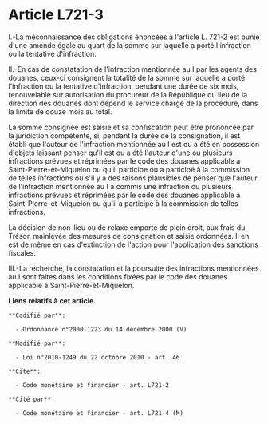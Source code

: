 # Article L721-3

I.-La méconnaissance des obligations énoncées à l'article L. 721-2 est punie d'une amende égale au quart de la somme sur
laquelle a porté l'infraction ou la tentative d'infraction. 

II.-En cas de constatation de l'infraction mentionnée au I par les agents des douanes, ceux-ci consignent la totalité de la
somme sur laquelle a porté l'infraction ou la tentative d'infraction, pendant une durée de six mois, renouvelable sur
autorisation du procureur de la République du lieu de la direction des douanes dont dépend le service chargé de la procédure,
dans la limite de douze mois au total. 

La somme consignée est saisie et sa confiscation peut être prononcée par la juridiction compétente, si, pendant la durée de
la consignation, il est établi que l'auteur de l'infraction mentionnée au I est ou a été en possession d'objets laissant
penser qu'il est ou a été l'auteur d'une ou plusieurs infractions prévues et réprimées par le code des douanes applicable à
Saint-Pierre-et-Miquelon ou qu'il participe ou a participé à la commission de telles infractions ou s'il y a des raisons
plausibles de penser que l'auteur de l'infraction mentionnée au I a commis une infraction ou plusieurs infractions prévues et
réprimées par le code des douanes applicable à Saint-Pierre-et-Miquelon ou qu'il a participé à la commission de telles
infractions. 

La décision de non-lieu ou de relaxe emporte de plein droit, aux frais du Trésor, mainlevée des mesures de consignation et
saisie ordonnées. Il en est de même en cas d'extinction de l'action pour l'application des sanctions fiscales. 

III.-La recherche, la constatation et la poursuite des infractions mentionnées au I sont faites dans les conditions fixées
par le code des douanes applicable à Saint-Pierre-et-Miquelon.

**Liens relatifs à cet article**

	**Codifié par**:

	  - Ordonnance n°2000-1223 du 14 décembre 2000 (V)

	**Modifié par**:

	  - Loi n°2010-1249 du 22 octobre 2010 - art. 46

	**Cite**:

	  - Code monétaire et financier - art. L721-2

	**Cité par**:

	  - Code monétaire et financier - art. L721-4 (M)

